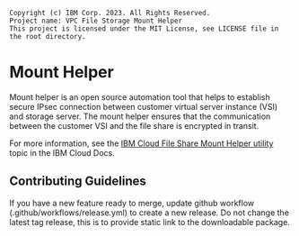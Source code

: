 ```
Copyright (c) IBM Corp. 2023. All Rights Reserved.
Project name: VPC File Storage Mount Helper
This project is licensed under the MIT License, see LICENSE file in the root directory.
```

# Mount Helper
Mount helper is an open source automation tool that helps to establish secure IPsec connection between customer virtual server instance (VSI) and storage server. The mount helper ensures that the communication between the customer VSI and the file share is encrypted in transit.

For more information, see the [IBM Cloud File Share Mount Helper utility](https://cloud.ibm.com/docs/vpc?topic=vpc-file-storage-vpc-eit&interface=ui#fs-mount-helper-utility) topic in the IBM Cloud Docs.

## Contributing Guidelines
If you have a new feature ready to merge, update github workflow (.github/workflows/release.yml) to create a new release. Do not change the latest tag release, this is to provide static link to the downloadable package.
